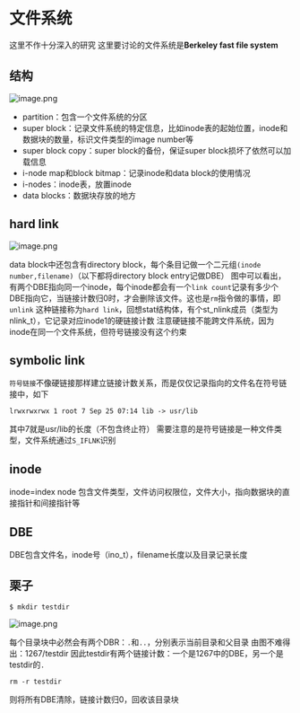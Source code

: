 # 文件系统
这里不作十分深入的研究
这里要讨论的文件系统是**Berkeley fast file system**

## 结构
![image.png](https://i.loli.net/2021/04/30/fCIT6eSpMm9X5dN.png)
* partition：包含一个文件系统的分区
* super block：记录文件系统的特定信息，比如inode表的起始位置，inode和数据块的数量，标识文件类型的image number等
* super block copy：super block的备份，保证super block损坏了依然可以加载信息
* i-node map和block bitmap：记录inode和data block的使用情况
* i-nodes：inode表，放置inode
* data blocks：数据块存放的地方

## hard link
![image.png](https://i.loli.net/2021/04/30/TGnhg5qQSMPO1sB.png)

data block中还包含有directory block，每个条目记做一个二元组`(inode number,filename)`（以下都将directory block entry记做DBE）
图中可以看出，有两个DBE指向同一个inode，每个inode都会有一个`link count`记录有多少个DBE指向它，当链接计数归0时，才会删除该文件。这也是`rm`指令做的事情，即`unlink`
这种链接称为`hard link`，回想stat结构体，有个st_nlink成员（类型为nlink_t），它记录对应inode1的硬链接计数
注意硬链接不能跨文件系统，因为inode在同一个文件系统，但符号链接没有这个约束

## symbolic link
`符号链接`不像硬链接那样建立链接计数关系，而是仅仅记录指向的文件名在符号链接中，如下
```
lrwxrwxrwx 1 root 7 Sep 25 07:14 lib -> usr/lib
```
其中7就是usr/lib的长度（不包含终止符）
需要注意的是符号链接是一种文件类型，文件系统通过`S_IFLNK`识别

## inode
inode=index node
包含文件类型，文件访问权限位，文件大小，指向数据块的直接指针和间接指针等

## DBE
DBE包含文件名，inode号（ino_t），filename长度以及目录记录长度

## 栗子
```
$ mkdir testdir
```

![image.png](https://i.loli.net/2021/04/30/gwnzmIMtrPGOU1R.png)

每个目录块中必然会有两个DBR：`.`和`..`，分别表示当前目录和父目录
由图不难得出：1267/testdir
因此testdir有两个链接计数：一个是1267中的DBE，另一个是testdir的`.`
```
rm -r testdir
```
则将所有DBE清除，链接计数归0，回收该目录块

